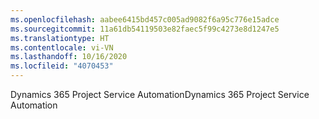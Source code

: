 ```yaml
---
ms.openlocfilehash: aabee6415bd457c005ad9082f6a95c776e15adce
ms.sourcegitcommit: 11a61db54119503e82faec5f99c4273e8d1247e5
ms.translationtype: HT
ms.contentlocale: vi-VN
ms.lasthandoff: 10/16/2020
ms.locfileid: "4070453"
---
```

<span data-ttu-id="8b664-101">Dynamics 365 Project Service Automation</span><span class="sxs-lookup"><span data-stu-id="8b664-101">Dynamics 365 Project Service Automation</span></span>
